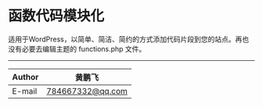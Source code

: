 函数代码模块化
===========================
适用于WordPress，以简单、简洁、简约的方式添加代码片段到您的站点。再也没有必要去编辑主题的 functions.php 文件。

****
	
|Author|黄鹏飞|
|---|---
|E-mail|784667332@qq.com
